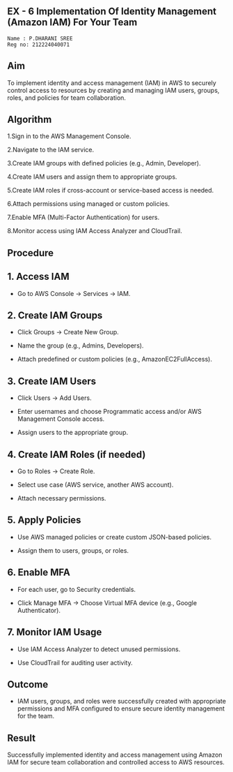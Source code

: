 ## EX - 6 Implementation Of Identity Management (Amazon IAM) For Your Team
```
Name : P.DHARANI SREE
Reg no: 212224040071
```
## Aim

To implement identity and access management (IAM) in AWS to securely control access to resources by creating and managing IAM users, groups, roles, and policies for team collaboration.

## Algorithm

1.Sign in to the AWS Management Console.

2.Navigate to the IAM service.

3.Create IAM groups with defined policies (e.g., Admin, Developer).

4.Create IAM users and assign them to appropriate groups.

5.Create IAM roles if cross-account or service-based access is needed.

6.Attach permissions using managed or custom policies.

7.Enable MFA (Multi-Factor Authentication) for users.

8.Monitor access using IAM Access Analyzer and CloudTrail.

## Procedure

## 1. Access IAM

* Go to AWS Console → Services → IAM.
  
## 2. Create IAM Groups

* Click Groups → Create New Group.
  
* Name the group (e.g., Admins, Developers).
  
* Attach predefined or custom policies (e.g., AmazonEC2FullAccess).
  
## 3. Create IAM Users

* Click Users → Add Users.
  
* Enter usernames and choose Programmatic access and/or AWS Management Console access.
  
* Assign users to the appropriate group.
  
## 4. Create IAM Roles (if needed)

* Go to Roles → Create Role.
  
* Select use case (AWS service, another AWS account).
  
* Attach necessary permissions.
  
## 5. Apply Policies

* Use AWS managed policies or create custom JSON-based policies.
  
* Assign them to users, groups, or roles.
  
## 6. Enable MFA

* For each user, go to Security credentials.
  
* Click Manage MFA → Choose Virtual MFA device (e.g., Google Authenticator).
  
## 7. Monitor IAM Usage

* Use IAM Access Analyzer to detect unused permissions.
  
* Use CloudTrail for auditing user activity.
  
## Outcome

* IAM users, groups, and roles were successfully created with appropriate permissions and MFA configured to ensure secure identity management for the team.

## Result

Successfully implemented identity and access management using Amazon IAM for secure team collaboration and controlled access to AWS resources.

